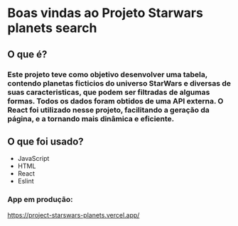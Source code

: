 # Boas vindas ao Projeto Starwars planets search

## O que é?

### Este projeto teve como objetivo desenvolver uma tabela, contendo planetas ficticios do universo StarWars e diversas de suas caracteristicas, que podem ser filtradas de algumas formas. Todos os dados foram obtidos de uma API externa. O React foi utilizado nesse projeto, facilitando a geração da página, e a tornando mais dinâmica e eficiente.

## O que foi usado?

- JavaScript
- HTML
- React
- Eslint

### App em produção:
https://project-starswars-planets.vercel.app/
